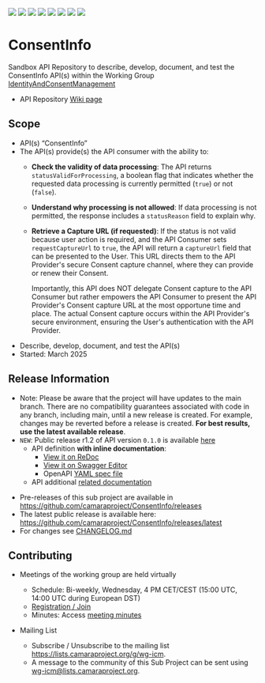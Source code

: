 <a href="https://github.com/camaraproject/ConsentInfo/commits/" title="Last Commit"><img src="https://img.shields.io/github/last-commit/camaraproject/ConsentInfo?style=plastic"></a>
<a href="https://github.com/camaraproject/ConsentInfo/issues" title="Open Issues"><img src="https://img.shields.io/github/issues/camaraproject/ConsentInfo?style=plastic"></a>
<a href="https://github.com/camaraproject/ConsentInfo/pulls" title="Open Pull Requests"><img src="https://img.shields.io/github/issues-pr/camaraproject/ConsentInfo?style=plastic"></a>
<a href="https://github.com/camaraproject/ConsentInfo/graphs/contributors" title="Contributors"><img src="https://img.shields.io/github/contributors/camaraproject/ConsentInfo?style=plastic"></a>
<a href="https://github.com/camaraproject/ConsentInfo" title="Repo Size"><img src="https://img.shields.io/github/repo-size/camaraproject/ConsentInfo?style=plastic"></a>
<a href="https://github.com/camaraproject/ConsentInfo/blob/main/LICENSE" title="License"><img src="https://img.shields.io/badge/License-Apache%202.0-green.svg?style=plastic"></a>
<a href="https://github.com/camaraproject/ConsentInfo/releases/latest" title="Latest Release"><img src="https://img.shields.io/github/release/camaraproject/ConsentInfo?style=plastic"></a>
<a href="https://github.com/camaraproject/Governance/blob/main/ProjectStructureAndRoles.md" title="Sandbox API Repository"><img src="https://img.shields.io/badge/Sandbox%20API%20Repository-yellow?style=plastic"></a>

# ConsentInfo

Sandbox API Repository to describe, develop, document, and test the ConsentInfo API(s) within the Working Group [IdentityAndConsentManagement](https://lf-camaraproject.atlassian.net/wiki/x/ZzDe)

* API Repository [Wiki page](https://lf-camaraproject.atlassian.net/wiki/x/NICeBQ)


## Scope

* API(s) “ConsentInfo”
* The API(s) provide(s) the API consumer with the ability to:  
  * **Check the validity of data processing**: The API returns `statusValidForProcessing`, a boolean flag that indicates whether the requested data processing is currently permitted (`true`) or not (`false`).
  * **Understand why processing is not allowed**: If data processing is not permitted, the response includes a `statusReason` field to explain why.
  * **Retrieve a Capture URL (if requested)**: If the status is not valid because user action is required, and the API Consumer sets `requestCaptureUrl` to `true`, the API will return a `captureUrl` field that can be presented to the User. This URL directs them to the API Provider's secure Consent capture channel, where they can provide or renew their Consent.
  
    Importantly, this API does NOT delegate Consent capture to the API Consumer but rather empowers the API Consumer to present the API Provider's Consent capture URL at the most opportune time and place. The actual Consent capture occurs within the API Provider's secure environment, ensuring the User's authentication with the API Provider.
* Describe, develop, document, and test the API(s)
* Started: March 2025

## Release Information

* Note: Please be aware that the project will have updates to the main branch. There are no compatibility guarantees associated with code in any branch, including main, until a new release is created. For example, changes may be reverted before a release is created. **For best results, use the latest available release**.
* `NEW`: Public release r1.2 of API version `0.1.0` is available [here](https://github.com/camaraproject/ConsentInfo/tree/r1.2)
  * API definition **with inline documentation**:
    * [View it on ReDoc](https://redocly.github.io/redoc/?url=https://raw.githubusercontent.com/camaraproject/ConsentInfo/r1.2/code/API_definitions/consent-info.yaml&nocors)
    * [View it on Swagger Editor](https://camaraproject.github.io/swagger-ui/?url=https://raw.githubusercontent.com/camaraproject/ConsentInfo/r1.2/code/API_definitions/consent-info.yaml)
    * OpenAPI [YAML spec file](https://github.com/camaraproject/ConsentInfo/blob/r1.2/code/API_definitions/consent-info.yaml)
  * API additional [related documentation](https://github.com/camaraproject/ConsentInfo/tree/r1.2/documentation/API_documentation)

<!-- Optional: an explicit listing of the latest (pre-)release with additional information, e.g. links to the API definitions -->
<!-- In addition use/uncomment one or multiple the following alternative options when becoming applicable -->
* Pre-releases of this sub project are available in https://github.com/camaraproject/ConsentInfo/releases
* The latest public release is available here: https://github.com/camaraproject/ConsentInfo/releases/latest
* For changes see [CHANGELOG.md](https://github.com/camaraproject/ConsentInfo/blob/main/CHANGELOG.md)

## Contributing

* Meetings of the working group are held virtually
  * Schedule: Bi-weekly, Wednesday, 4 PM CET/CEST (15:00 UTC, 14:00 UTC during European DST)
  * [Registration / Join](https://zoom-lfx.platform.linuxfoundation.org/meeting/94629188836?password=278b4c8a-f370-43bf-bac1-b30a39f169f3)
  * Minutes: Access [meeting minutes](https://lf-camaraproject.atlassian.net/wiki/x/lE7e)

* Mailing List
  * Subscribe / Unsubscribe to the mailing list <https://lists.camaraproject.org/g/wg-icm>.
  * A message to the community of this Sub Project can be sent using <wg-icm@lists.camaraproject.org>.
